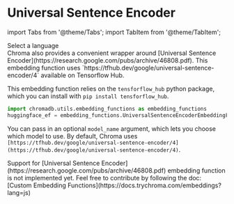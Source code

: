 ---
---

# Universal Sentence Encoder

import Tabs from '@theme/Tabs';
import TabItem from '@theme/TabItem';

<div class="select-language">Select a language</div>

<Tabs queryString groupId="lang">
<TabItem value="py" label="Python"></TabItem>
<TabItem value="js" label="JavaScript"></TabItem>
</Tabs>


<Tabs queryString groupId="lang" className="hideTabSwitcher">
<TabItem value="py" label="Python">
Chroma also provides a convenient wrapper around [Universal Sentence Encoder](https://research.google.com/pubs/archive/46808.pdf). This embedding function uses `https://tfhub.dev/google/universal-sentence-encoder/4` available on Tensorflow Hub.

This embedding function relies on the `tensforflow_hub` python package, which you can install with `pip install tensforflow_hub`.

```python
import chromadb.utils.embedding_functions as embedding_functions
huggingface_ef = embedding_functions.UniversalSentenceEncoderEmbeddingFunction()
```

You can pass in an optional `model_name` argument, which lets you choose which model to use. By default, Chroma uses `[https://tfhub.dev/google/universal-sentence-encoder/4](https://tfhub.dev/google/universal-sentence-encoder/4)`.

</TabItem>
<TabItem value="js" label="JavaScript">
  Support for [Universal Sentence Encoder](https://research.google.com/pubs/archive/46808.pdf) embedding function is not implemented yet. Feel free to contribute by following the doc: [Custom Embedding Functions](https://docs.trychroma.com/embeddings?lang=js)
</TabItem>
</Tabs>
